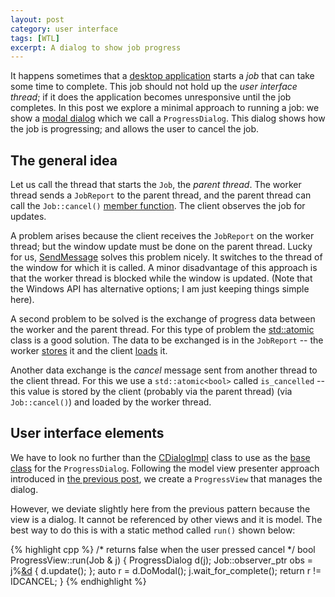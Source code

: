 ```yaml
---
layout: post
category: user interface
tags: [WTL]
excerpt: A dialog to show job progress
---
```


It happens sometimes that a [desktop application](http://www.pcmag.com/encyclopedia/term/41158/desktop-application) starts a  _job_ that can take some time to complete.  This job should not hold up the _user interface thread_; if it does the application becomes unresponsive until the job completes.  In this post we explore a minimal approach to running a job: we show a [modal dialog](http://en.wikipedia.org/wiki/Modal_window) which we call a `ProgressDialog`.  This dialog shows how the job is progressing; and allows the user to cancel the job. 

## The general idea
Let us call the thread that starts the `Job`, the _parent thread_.  The worker thread sends a `JobReport` to the parent thread, and the parent thread can call the `Job::cancel()` [member function](https://msdn.microsoft.com/en-us/library/fk812w4w.aspx). The client observes the job for updates.

A problem arises because the client receives the `JobReport` on the worker thread; but the window update must be done on the parent thread.  Lucky for us, [SendMessage](https://msdn.microsoft.com/en-us/library/windows/desktop/ms644950%28v=vs.85%29.aspx) solves this problem nicely. It switches to the thread of the window for which it is called.  A minor disadvantage of this approach is that the worker thread is blocked while the window is updated. (Note that the Windows API has alternative options; I am just keeping things simple here).

A second problem to be solved is the exchange of progress data between the worker and the parent thread.  For this type of problem the [std::atomic](https://msdn.microsoft.com/en-us/library/hh874651.aspx) class is a good solution.  The data to be exchanged is in the `JobReport` -- the worker [stores](https://msdn.microsoft.com/en-us/library/hh874758.aspx) it and the client [loads](https://msdn.microsoft.com/en-us/library/hh874622.aspx) it. 

Another data exchange is the _cancel_ message sent from another thread to the client thread. For this we use a `std::atomic<bool>` called `is_cancelled` -- this value is stored by the client (probably via the parent thread) (via `Job::cancel()`) and loaded by the worker thread.

## User interface elements
We have to look no further than the [CDialogImpl](https://msdn.microsoft.com/en-us/library/79bke8xf.aspx) class to use as the [base class](http://dictionary.reference.com/browse/base+class) for the `ProgressDialog`.  Following the model view presenter approach introduced in <a href="{% post_url 2015-03-01-model-view-presenter-primer %}">the previous post</a>, we create a `ProgressView` that manages the dialog.

However, we deviate slightly here from the previous pattern because the view is a dialog.  It cannot be referenced by other views and it is model.  The best way to do this is with a static method called `run()` shown below:

{% highlight cpp %}
/* returns false when the user pressed cancel */
bool ProgressView::run(Job & j) {
	ProgressDialog d(j);
	Job::observer_ptr obs = j%[&d]() {
		d.update();
	};
	auto r = d.DoModal();
	j.wait_for_complete();
	return r != IDCANCEL;
}
{% endhighlight %} 

